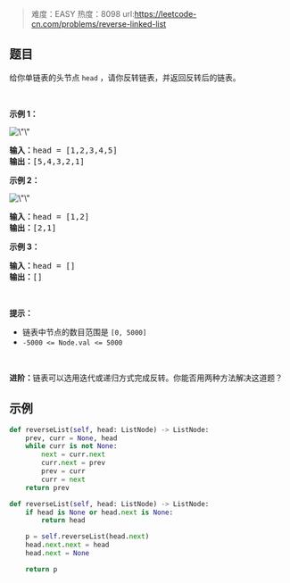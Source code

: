 > 难度：EASY
> 热度：8098
> url:https://leetcode-cn.com/problems/reverse-linked-list

## 题目

给你单链表的头节点 <code>head</code> ，请你反转链表，并返回反转后的链表。

<div class=\"original__bRMd\">
<div>
<p> </p>

<p><strong>示例 1：</strong></p>
<img alt=\"\" src=\"https://assets.leetcode.com/uploads/2021/02/19/rev1ex1.jpg\" style=\"width: 542px; height: 222px;\" />
<pre>
<strong>输入：</strong>head = [1,2,3,4,5]
<strong>输出：</strong>[5,4,3,2,1]
</pre>

<p><strong>示例 2：</strong></p>
<img alt=\"\" src=\"https://assets.leetcode.com/uploads/2021/02/19/rev1ex2.jpg\" style=\"width: 182px; height: 222px;\" />
<pre>
<strong>输入：</strong>head = [1,2]
<strong>输出：</strong>[2,1]
</pre>

<p><strong>示例 3：</strong></p>

<pre>
<strong>输入：</strong>head = []
<strong>输出：</strong>[]
</pre>

<p> </p>

<p><strong>提示：</strong></p>

<ul>
	<li>链表中节点的数目范围是 <code>[0, 5000]</code></li>
	<li><code>-5000 <= Node.val <= 5000</code></li>
</ul>

<p> </p>

<p><strong>进阶：</strong>链表可以选用迭代或递归方式完成反转。你能否用两种方法解决这道题？</p>
</div>
</div>

## 示例

```python
def reverseList(self, head: ListNode) -> ListNode:
    prev, curr = None, head
    while curr is not None:
        next = curr.next
        curr.next = prev
        prev = curr
        curr = next
    return prev

def reverseList(self, head: ListNode) -> ListNode:
    if head is None or head.next is None:
        return head

    p = self.reverseList(head.next)
    head.next.next = head
    head.next = None

    return p
```
